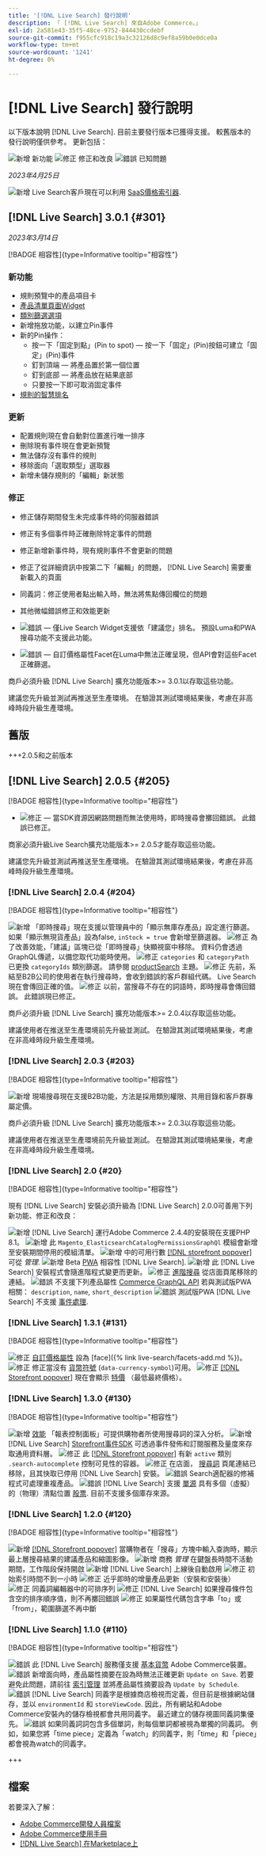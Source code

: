 ```yaml
---
title: '[!DNL Live Search] 發行說明'
description: 「 [!DNL Live Search] 來自Adobe Commerce。」
exl-id: 2a581e43-35f5-48ce-9752-844430ccdebf
source-git-commit: f955cfc918c19a3c32126d8c9ef8a59b0e0dce0a
workflow-type: tm+mt
source-wordcount: '1241'
ht-degree: 0%

---
```


# [!DNL Live Search] 發行說明

以下版本說明 [!DNL Live Search].
目前主要發行版本已獲得支援。 較舊版本的發行說明僅供參考。
更新包括：

![新增](../assets/new.svg) 新功能
![修正](../assets/fix.svg) 修正和改良
![錯誤](../assets/bug.svg) 已知問題


_2023年4月25日_

![新增](../assets/new.svg) Live Search客戶現在可以利用 [SaaS價格索引器](../price-index/index.md).

## [!DNL Live Search] 3.0.1 {#301}

_2023年3月14日_

[!BADGE 相容性]{type=Informative tooltip="相容性"}

### 新功能

* 規則預覽中的產品項目卡
* [產品清單頁面Widget](https://experienceleague.adobe.com/docs/commerce-merchant-services/live-search/live-search-storefront/plp-styling.html)
* [類別篩選選項](https://developer.adobe.com/commerce/webapi/graphql/schema/live-search/queries/product-search/#facets)
* 新增拖放功能，以建立Pin事件
* 新的Pin操作：
   * 按一下「固定到點」(Pin to spot) — 按一下「固定」(Pin)按鈕可建立「固定」(Pin)事件
   * 釘到頂端 — 將產品置於第一個位置
   * 釘到底部 — 將產品放在結果底部
   * 只要按一下即可取消固定事件
* [規則的智慧排名](https://experienceleague.adobe.com/docs/commerce-merchant-services/live-search/live-search-admin/rules/rules-add.html#ranking-type)

### 更新

* 配置規則現在會自動對位置進行唯一排序
* 刪除現有事件現在會更新預覽
* 無法儲存沒有事件的規則
* 移除面向「選取類型」選取器
* 新增未儲存規則的「編輯」新狀態

### 修正

* 修正儲存期間發生未完成事件時的伺服器錯誤
* 修正有多個事件時正確刪除特定事件的問題
* 修正新增新事件時，現有規則事件不會更新的問題
* 修正了從詳細資訊中按第二下「編輯」的問題， [!DNL Live Search] 需要重新載入的頁面
* 同義詞：修正使用者點出輸入時，無法將焦點傳回欄位的問題
* 其他微幅錯誤修正和效能更新


* ![錯誤](../assets/bug.svg)  — 僅Live Search Widget支援依「建議您」排名。 預設Luma和PWA搜尋功能不支援此功能。
* ![錯誤](../assets/bug.svg)  — 自訂價格屬性Facet在Luma中無法正確呈現，但API會對這些Facet正確篩選。

商戶必須升級 [!DNL Live Search] 擴充功能版本>= 3.0.1以存取這些功能。

建議您先升級並測試再推送至生產環境。 在驗證其測試環境結果後，考慮在非高峰時段升級生產環境。

## 舊版

+++2.0.5和之前版本

## [!DNL Live Search] 2.0.5 {#205}

[!BADGE 相容性]{type=Informative tooltip="相容性"}

* ![修正](../assets/fix.svg)  — 當SDK資源因網路問題而無法使用時，即時搜尋會擲回錯誤。 此錯誤已修正。

商家必須升級Live Search擴充功能版本>= 2.0.5才能存取這些功能。

建議您先升級並測試再推送至生產環境。 在驗證其測試環境結果後，考慮在非高峰時段升級生產環境。

### [!DNL Live Search] 2.0.4 {#204}

[!BADGE 相容性]{type=Informative tooltip="相容性"}

![新增](../assets/new.svg) 「即時搜尋」現在支援以管理員中的「顯示無庫存產品」設定進行篩選。 如果「顯示無現貨產品」設為false, `inStock = true` 會新增至篩選器。
![修正](../assets/fix.svg) 為了改善效能，「建議」區塊已從「即時搜尋」快顯視窗中移除。 資料仍會透過GraphQL傳遞，以備您取代功能時使用。
![修正](../assets/fix.svg) `categories` 和 `categoryPath` 已更換 `categoryIds` 類別篩選。 請參閱 [productSearch](https://developer.adobe.com/commerce/webapi/graphql/schema/live-search/queries/product-search/) 主題。
![修正](../assets/fix.svg) 先前，系結至B2B公司的使用者在執行搜尋時，會收到錯誤的客戶群組代碼。 Live Search現在會傳回正確的值。
![修正](../assets/fix.svg) 以前，當搜尋不存在的詞語時，即時搜尋會傳回錯誤。 此錯誤現已修正。

商戶必須升級 [!DNL Live Search] 擴充功能版本>= 2.0.4以存取這些功能。

建議使用者在推送至生產環境前先升級並測試。 在驗證其測試環境結果後，考慮在非高峰時段升級生產環境。

### [!DNL Live Search] 2.0.3 {#203}

[!BADGE 相容性]{type=Informative tooltip="相容性"}

![新增](../assets/new.svg) 現場搜尋現在支援B2B功能，方法是採用類別權限、共用目錄和客戶群專屬定價。

商戶必須升級 [!DNL Live Search] 擴充功能版本>= 2.0.3以存取這些功能。

建議使用者在推送至生產環境前先升級並測試。 在驗證其測試環境結果後，考慮在非高峰時段升級生產環境。

### [!DNL Live Search] 2.0 {#20}

[!BADGE 相容性]{type=Informative tooltip="相容性"}

現有 [!DNL Live Search] 安裝必須升級為 [!DNL Live Search] 2.0.0可善用下列新功能、修正和改良：

![新增](../assets/new.svg) [!DNL Live Search] 運行Adobe Commerce 2.4.4的安裝現在支援PHP 8.1。
![新增](../assets/new.svg) 此 `Magento_ElasticsearchCatalogPermissionsGraphQl` 模組會新增至安裝期間停用的模組清單。
![新增](../assets/new.svg) 中的可用行數 [[!DNL storefront popover]](quick-tour.md) 可從 *管理*.
![新增](../assets/new.svg) Beta [PWA](https://developer.adobe.com/commerce/pwa-studio/) 相容性 [!DNL Live Search].
![新增](../assets/new.svg) 此 [!DNL Live Search] 安裝程式會隨進階程式變更而更新。
![修正](../assets/fix.svg) [進階搜尋](https://experienceleague.adobe.com/docs/commerce-admin/catalog/catalog/search/search.html#advanced-search) 從店面頁尾移除的連結。
![錯誤](../assets/bug.svg) 不支援下列產品屬性 [Commerce GraphQL API](https://developer.adobe.com/commerce/webapi/graphql/) 若與測試版PWA相關： `description`, `name`, `short_description`
![錯誤](../assets/bug.svg) 測試版PWA [!DNL Live Search] 不支援 [事件處理](https://developer.adobe.com/commerce/services/shared-services/storefront-events/sdk/).

### [!DNL Live Search] 1.3.1 {#131}

[!BADGE 相容性]{type=Informative tooltip="相容性"}

![修正](../assets/fix.svg) [自訂價格屬性](https://experienceleague.adobe.com/docs/commerce-admin/catalog/product-attributes/attributes-input-types.html) 設為 [face]({% link live-search/facets-add.md %})。
![修正](../assets/fix.svg) 修正當沒有 [貨幣符號](https://experienceleague.adobe.com/docs/commerce-admin/stores-sales/site-store/currency/currency-configuration.html#step-5%3A-customize-currency-symbols-(optional)) (`data-currency-symbol`)可用。
![修正](../assets/fix.svg) [[!DNL Storefront popover]](storefront-popover.md) 現在會顯示 [特價](https://experienceleague.adobe.com/docs/commerce-admin/catalog/products/pricing/product-price-special.html) （最低最終價格）。

### [!DNL Live Search] 1.3.0 {#130}

[!BADGE 相容性]{type=Informative tooltip="相容性"}

![新增](../assets/new.svg) [效能](performance.md) 「報表控制面板」可提供購物者所使用搜尋詞的深入分析。
![新增](../assets/new.svg) [!DNL Live Search] [Storefront事件SDK](https://developer.adobe.com/commerce/services/shared-services/storefront-events/sdk/) 可透過事件發佈和訂閱服務及量度來存取通用資料層。
![修正](../assets/fix.svg) 此 [[!DNL Storefront popover]](storefront-popover.md) 有新 `active` 類別 `.search-autocomplete` 控制可見性的容器。
![修正](../assets/fix.svg) 在店面， [搜尋詞](https://experienceleague.adobe.com/docs/commerce-admin/catalog/catalog/search/search-terms.html#popular-search-terms) 頁尾連結已移除，且其快取已停用 [!DNL Live Search] 安裝。
![錯誤](../assets/bug.svg) Search適配器的修補程式可處理重複產品。
![錯誤](../assets/bug.svg) [!DNL Live Search] 支援 [單源](https://experienceleague.adobe.com/docs/commerce-admin/inventory/sources/sources-manage.html) 具有多個（虛擬）的（物理）清點位置 [股票](https://experienceleague.adobe.com/docs/commerce-admin/inventory/stocks/stocks-manage.html). 目前不支援多個庫存來源。

### [!DNL Live Search] 1.2.0 {#120}

[!BADGE 相容性]{type=Informative tooltip="相容性"}

![新增](../assets/new.svg) [[!DNL Storefront popover]](storefront-popover.md) 當購物者在「搜尋」方塊中輸入查詢時，顯示最上層搜尋結果的建議產品和縮圖影像。
![新增](../assets/new.svg) 商務 *管理* 在鍵盤長時間不活動期間，工作階段保持開啟
![新增](../assets/new.svg) [!DNL Live Search] 上線後自動啟用
![修正](../assets/fix.svg) 初始索引時間不到一小時
![修正](../assets/fix.svg) 近乎即時的增量產品更新（安裝和安裝後）
![修正](../assets/fix.svg) 同義詞編輯器中的可排序列
![修正](../assets/fix.svg) [!DNL Live Search] 如果搜尋條件包含空的排序順序值，則不再擲回錯誤
![修正](../assets/fix.svg) 如果屬性代碼包含字串「to」或「from」，範圍篩選不再中斷

### [!DNL Live Search] 1.1.0 {#110}

[!BADGE 相容性]{type=Informative tooltip="相容性"}

![錯誤](../assets/bug.svg) 此 [!DNL Live Search] 服務僅支援 [基本貨幣](https://experienceleague.adobe.com/docs/commerce-admin/stores-sales/site-store/currency/currency-configuration.html) Adobe Commerce裝置。
![錯誤](../assets/bug.svg) 新增面向時，產品屬性摘要在設為時無法正確更新 `Update on Save`. 若要避免此問題，請前往 [索引管理](https://experienceleague.adobe.com/docs/commerce-admin/systems/tools/index-management.html) 並將產品屬性摘要設為 `Update by Schedule`.
![錯誤](../assets/bug.svg) [!DNL Live Search] 同義字是根據商店檢視而定義，但目前是根據網站儲存，並以 `environmentId` 和 `storeViewCode`. 因此，所有網站和Adobe Commerce安裝內的儲存檢視都會共用同義字。 最近建立的儲存視圖同義詞集優先。
![錯誤](../assets/bug.svg) 如果同義詞詞包含多個單詞，則每個單詞都被視為單獨的同義詞。 例如，如果您將「time piece」定義為「watch」的同義字，則「time」和「piece」都會視為watch的同義字。

+++

## 檔案

若要深入了解：

* [Adobe Commerce開發人員檔案](https://developer.adobe.com/commerce/docs)
* [Adobe Commerce使用手冊](https://experienceleague.adobe.com/docs/commerce.html)
* [[!DNL Live Search] 在Marketplace上](https://marketplace.magento.com/magento-live-search.html)
